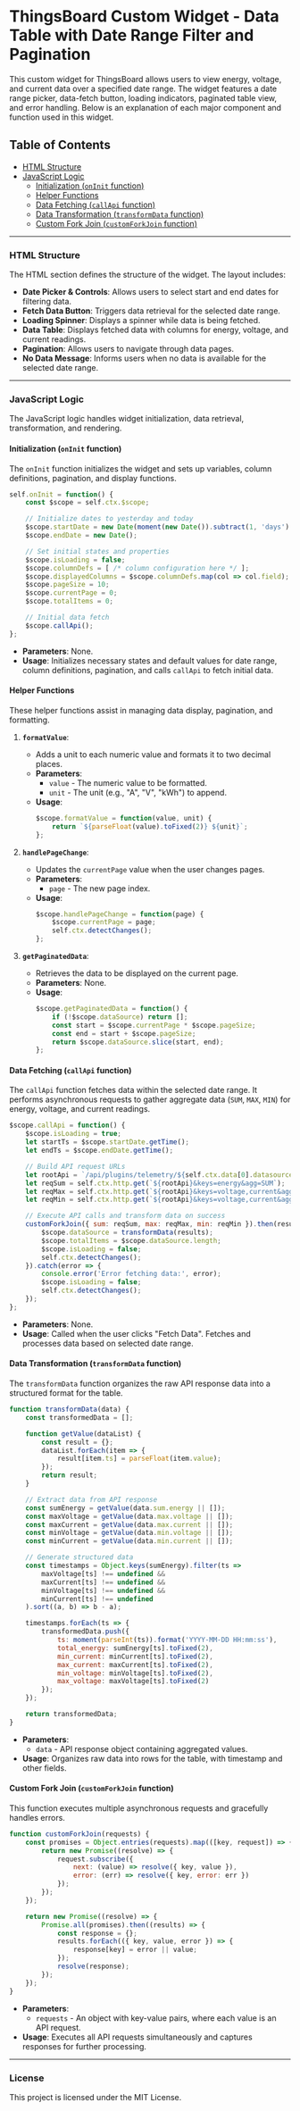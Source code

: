 # ThingsBoard Custom Widget - Data Table with Date Range Filter and Pagination

This custom widget for ThingsBoard allows users to view energy, voltage, and current data over a specified date range. The widget features a date range picker, data-fetch button, loading indicators, paginated table view, and error handling. Below is an explanation of each major component and function used in this widget.

## Table of Contents
- [HTML Structure](#html-structure)
- [JavaScript Logic](#javascript-logic)
  - [Initialization (`onInit` function)](#initialization-oninit-function)
  - [Helper Functions](#helper-functions)
  - [Data Fetching (`callApi` function)](#data-fetching-callapi-function)
  - [Data Transformation (`transformData` function)](#data-transformation-transformdata-function)
  - [Custom Fork Join (`customForkJoin` function)](#custom-fork-join-customforkjoin-function)

---

### HTML Structure

The HTML section defines the structure of the widget. The layout includes:
- **Date Picker & Controls**: Allows users to select start and end dates for filtering data.
- **Fetch Data Button**: Triggers data retrieval for the selected date range.
- **Loading Spinner**: Displays a spinner while data is being fetched.
- **Data Table**: Displays fetched data with columns for energy, voltage, and current readings.
- **Pagination**: Allows users to navigate through data pages.
- **No Data Message**: Informs users when no data is available for the selected date range.

---

### JavaScript Logic

The JavaScript logic handles widget initialization, data retrieval, transformation, and rendering.

#### Initialization (`onInit` function)

The `onInit` function initializes the widget and sets up variables, column definitions, pagination, and display functions.

```javascript
self.onInit = function() {
    const $scope = self.ctx.$scope;

    // Initialize dates to yesterday and today
    $scope.startDate = new Date(moment(new Date()).subtract(1, 'days').format('YYYY-MM-DD 00:00:00'));
    $scope.endDate = new Date();

    // Set initial states and properties
    $scope.isLoading = false;
    $scope.columnDefs = [ /* column configuration here */ ];
    $scope.displayedColumns = $scope.columnDefs.map(col => col.field);
    $scope.pageSize = 10;
    $scope.currentPage = 0;
    $scope.totalItems = 0;

    // Initial data fetch
    $scope.callApi();
};
```

- **Parameters**: None.
- **Usage**: Initializes necessary states and default values for date range, column definitions, pagination, and calls `callApi` to fetch initial data.

#### Helper Functions

These helper functions assist in managing data display, pagination, and formatting.

1. **`formatValue`**:
   - Adds a unit to each numeric value and formats it to two decimal places.
   - **Parameters**:
     - `value` - The numeric value to be formatted.
     - `unit` - The unit (e.g., "A", "V", "kWh") to append.
   - **Usage**:
     ```javascript
     $scope.formatValue = function(value, unit) {
         return `${parseFloat(value).toFixed(2)} ${unit}`;
     };
     ```

2. **`handlePageChange`**:
   - Updates the `currentPage` value when the user changes pages.
   - **Parameters**:
     - `page` - The new page index.
   - **Usage**:
     ```javascript
     $scope.handlePageChange = function(page) {
         $scope.currentPage = page;
         self.ctx.detectChanges();
     };
     ```

3. **`getPaginatedData`**:
   - Retrieves the data to be displayed on the current page.
   - **Parameters**: None.
   - **Usage**:
     ```javascript
     $scope.getPaginatedData = function() {
         if (!$scope.dataSource) return [];
         const start = $scope.currentPage * $scope.pageSize;
         const end = start + $scope.pageSize;
         return $scope.dataSource.slice(start, end);
     };
     ```

#### Data Fetching (`callApi` function)

The `callApi` function fetches data within the selected date range. It performs asynchronous requests to gather aggregate data (`SUM`, `MAX`, `MIN`) for energy, voltage, and current readings.

```javascript
$scope.callApi = function() {
    $scope.isLoading = true;
    let startTs = $scope.startDate.getTime();
    let endTs = $scope.endDate.getTime();

    // Build API request URLs
    let rootApi = `/api/plugins/telemetry/${self.ctx.data[0].datasource.entityType}/${self.ctx.data[0].datasource.entityId}/values/timeseries?startTs=${startTs}&endTs=${endTs}&interval=3600000`;
    let reqSum = self.ctx.http.get(`${rootApi}&keys=energy&agg=SUM`);
    let reqMax = self.ctx.http.get(`${rootApi}&keys=voltage,current&agg=MAX`);
    let reqMin = self.ctx.http.get(`${rootApi}&keys=voltage,current&agg=MIN`);

    // Execute API calls and transform data on success
    customForkJoin({ sum: reqSum, max: reqMax, min: reqMin }).then(results => {
        $scope.dataSource = transformData(results);
        $scope.totalItems = $scope.dataSource.length;
        $scope.isLoading = false;
        self.ctx.detectChanges();
    }).catch(error => {
        console.error('Error fetching data:', error);
        $scope.isLoading = false;
        self.ctx.detectChanges();
    });
};
```

- **Parameters**: None.
- **Usage**: Called when the user clicks "Fetch Data". Fetches and processes data based on selected date range.

#### Data Transformation (`transformData` function)

The `transformData` function organizes the raw API response data into a structured format for the table.

```javascript
function transformData(data) {
    const transformedData = [];

    function getValue(dataList) {
        const result = {};
        dataList.forEach(item => {
            result[item.ts] = parseFloat(item.value);
        });
        return result;
    }

    // Extract data from API response
    const sumEnergy = getValue(data.sum.energy || []);
    const maxVoltage = getValue(data.max.voltage || []);
    const maxCurrent = getValue(data.max.current || []);
    const minVoltage = getValue(data.min.voltage || []);
    const minCurrent = getValue(data.min.current || []);

    // Generate structured data
    const timestamps = Object.keys(sumEnergy).filter(ts => 
        maxVoltage[ts] !== undefined &&
        maxCurrent[ts] !== undefined &&
        minVoltage[ts] !== undefined &&
        minCurrent[ts] !== undefined
    ).sort((a, b) => b - a);

    timestamps.forEach(ts => {
        transformedData.push({
            ts: moment(parseInt(ts)).format('YYYY-MM-DD HH:mm:ss'),
            total_energy: sumEnergy[ts].toFixed(2),
            min_current: minCurrent[ts].toFixed(2),
            max_current: maxCurrent[ts].toFixed(2),
            min_voltage: minVoltage[ts].toFixed(2),
            max_voltage: maxVoltage[ts].toFixed(2)
        });
    });

    return transformedData;
}
```

- **Parameters**:
  - `data` - API response object containing aggregated values.
- **Usage**: Organizes raw data into rows for the table, with timestamp and other fields.

#### Custom Fork Join (`customForkJoin` function)

This function executes multiple asynchronous requests and gracefully handles errors.

```javascript
function customForkJoin(requests) {
    const promises = Object.entries(requests).map(([key, request]) => {
        return new Promise((resolve) => {
            request.subscribe({
                next: (value) => resolve({ key, value }),
                error: (err) => resolve({ key, error: err })
            });
        });
    });

    return new Promise((resolve) => {
        Promise.all(promises).then((results) => {
            const response = {};
            results.forEach(({ key, value, error }) => {
                response[key] = error || value;
            });
            resolve(response);
        });
    });
}
```

- **Parameters**:
  - `requests` - An object with key-value pairs, where each value is an API request.
- **Usage**: Executes all API requests simultaneously and captures responses for further processing.

---

### License

This project is licensed under the MIT License.